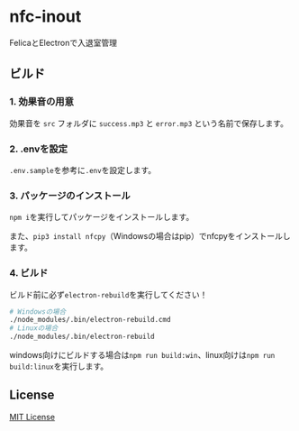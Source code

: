 # nfc-inout

FelicaとElectronで入退室管理

## ビルド

### 1. 効果音の用意

効果音を `src` フォルダに `success.mp3` と `error.mp3` という名前で保存します。

### 2. .envを設定

`.env.sample`を参考に`.env`を設定します。

### 3. パッケージのインストール

`npm i`を実行してパッケージをインストールします。

また、`pip3 install nfcpy`（Windowsの場合はpip）でnfcpyをインストールします。

### 4. ビルド

ビルド前に必ず`electron-rebuild`を実行してください！

```bash
# Windowsの場合
./node_modules/.bin/electron-rebuild.cmd
# Linuxの場合
./node_modules/.bin/electron-rebuild
```

windows向けにビルドする場合は`npm run build:win`、linux向けは`npm run build:linux`を実行します。

## License

[MIT License](https://github.com/opera7133/nfc-inout/blob/main/LICENSE)
